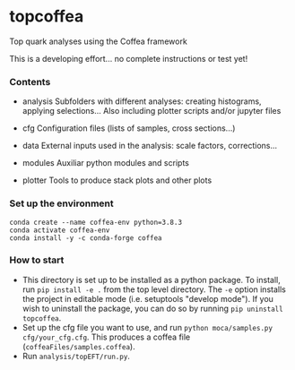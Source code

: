 # topcoffea
Top quark analyses using the Coffea framework

This is a developing effort... no complete instructions or test yet!

### Contents
- analysis
   Subfolders with different analyses: creating histograms, applying selections...
   Also including plotter scripts and/or jupyter files

- cfg
  Configuration files (lists of samples, cross sections...)

- data
  External inputs used in the analysis: scale factors, corrections...

- modules
  Auxiliar python modules and scripts

- plotter
  Tools to produce stack plots and other plots

### Set up the environment 
`conda create --name coffea-env python=3.8.3`  
`conda activate coffea-env`  
`conda install -y -c conda-forge coffea`  

### How to start
- This directory is set up to be installed as a python package. To install, run `pip install -e .` from the top level directory. The `-e` option installs the project in editable mode (i.e. setuptools "develop mode"). If you wish to uninstall the package, you can do so by running `pip uninstall topcoffea`.
- Set up the cfg file you want to use, and run `python moca/samples.py cfg/your_cfg.cfg`. This produces a coffea file (`coffeaFiles/samples.coffea`).
- Run `analysis/topEFT/run.py`.
